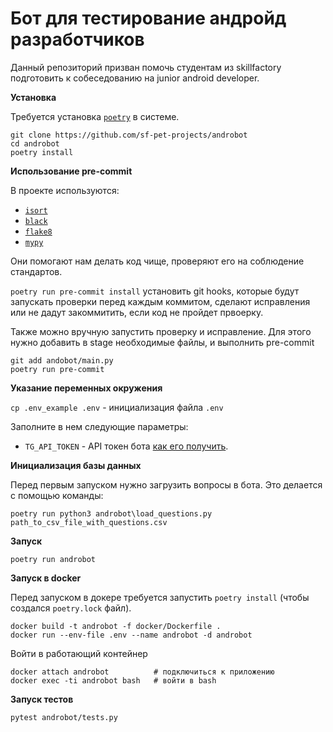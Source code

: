 # Бот для тестирование андройд разработчиков

Данный репозиторий призван помочь студентам из skillfactory подготовить к собеседованию на junior android developer.

**Установка**  

Требуется установка [`poetry`](https://github.com/python-poetry/poetry) в системе.  

```
git clone https://github.com/sf-pet-projects/androbot
cd androbot
poetry install
```

**Использование pre-commit**  

В проекте используются:
 - [`isort`](https://pycqa.github.io/isort/)
 - [`black`](https://black.readthedocs.io/en/stable/)
 - [`flake8`](https://flake8.pycqa.org/en/latest/)
 - [`mypy`](http://mypy-lang.org/)
 
Они помогают нам делать код чище, проверяют его на соблюдение стандартов.

`poetry run pre-commit install` установить git hooks, которые будут запускать проверки перед каждым коммитом, сделают исправления или не дадут закоммитить, если код не пройдет првоерку.

Также можно вручную запустить проверку и исправление. Для этого нужно добавить в stage необходимые файлы, и выполнить pre-commit

```
git add andobot/main.py
poetry run pre-commit
```

**Указание переменных окружения**

`cp .env_example .env` - инициализация файла `.env`

Заполните в нем следующие параметры:
- `TG_API_TOKEN` - API токен бота [как его получить](https://habr.com/ru/post/262247/).    


**Инициализация базы данных**  

Перед первым запуском нужно загрузить вопросы в бота. Это делается с помощью команды:
```
poetry run python3 androbot\load_questions.py path_to_csv_file_with_questions.csv
```


**Запуск**  

```
poetry run androbot
```

**Запуск в docker**

Перед запуском в докере требуется запустить `poetry install` (чтобы создался `poetry.lock` файл).
```
docker build -t androbot -f docker/Dockerfile .
docker run --env-file .env --name androbot -d androbot
```

Войти в работающий контейнер
```
docker attach androbot          # подключиться к приложению
docker exec -ti androbot bash   # войти в bash
```

**Запуск тестов**

```
pytest androbot/tests.py
```
